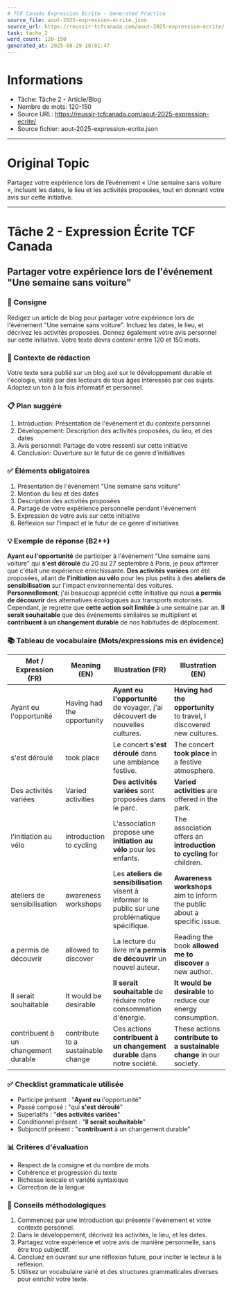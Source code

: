 ```yaml
---
# TCF Canada Expression Écrite - Generated Practice
source_file: aout-2025-expression-ecrite.json
source_url: https://reussir-tcfcanada.com/aout-2025-expression-ecrite/
task: tache_2
word_count: 120-150
generated_at: 2025-08-29 18:01:47
---
```


# Informations
- Tâche: Tâche 2 - Article/Blog
- Nombre de mots: 120-150
- Source URL: https://reussir-tcfcanada.com/aout-2025-expression-ecrite/
- Source fichier: aout-2025-expression-ecrite.json

---

# Original Topic
Partagez votre expérience lors de l’événement « Une semaine sans voiture », incluant les dates, le lieu et les activités proposées, tout en donnant votre avis sur cette initiative.

---

# Tâche 2 - Expression Écrite TCF Canada
## Partager votre expérience lors de l'événement "Une semaine sans voiture"

### 📝 Consigne
Rédigez un article de blog pour partager votre expérience lors de l'événement "Une semaine sans voiture". Incluez les dates, le lieu, et décrivez les activités proposées. Donnez également votre avis personnel sur cette initiative. Votre texte devra contenir entre 120 et 150 mots.

### 🎯 Contexte de rédaction
Votre texte sera publié sur un blog axé sur le développement durable et l'écologie, visité par des lecteurs de tous âges intéressés par ces sujets. Adoptez un ton à la fois informatif et personnel.

### 📋 Plan suggéré
1. Introduction: Présentation de l'événement et du contexte personnel
2. Développement: Description des activités proposées, du lieu, et des dates
3. Avis personnel: Partage de votre ressenti sur cette initiative
4. Conclusion: Ouverture sur le futur de ce genre d'initiatives

### ✅ Éléments obligatoires
1. Présentation de l'événement "Une semaine sans voiture"
2. Mention du lieu et des dates
3. Description des activités proposées
4. Partage de votre expérience personnelle pendant l'événement
5. Expression de votre avis sur cette initiative
6. Réflexion sur l'impact et le futur de ce genre d'initiatives

### 💡 Exemple de réponse (B2++)
**Ayant eu l'opportunité** de participer à l'événement "Une semaine sans voiture" qui **s'est déroulé** du 20 au 27 septembre à Paris, je peux affirmer que c'était une expérience enrichissante. **Des activités variées** ont été proposées, allant de **l'initiation au vélo** pour les plus petits à des **ateliers de sensibilisation** sur l'impact environnemental des voitures. **Personnellement**, j'ai beaucoup apprécié cette initiative qui nous **a permis de découvrir** des alternatives écologiques aux transports motorisés. Cependant, je regrette que **cette action soit limitée** à une semaine par an. **Il serait souhaitable** que des événements similaires se multiplient et **contribuent à un changement durable** de nos habitudes de déplacement.

### 📚 Tableau de vocabulaire (Mots/expressions mis en évidence)
| Mot / Expression (FR) | Meaning (EN) | Illustration (FR) | Illustration (EN) |
|---|---|---|---|
| Ayant eu l'opportunité | Having had the opportunity | **Ayant eu l'opportunité** de voyager, j'ai découvert de nouvelles cultures. | **Having had the opportunity** to travel, I discovered new cultures. |
| s'est déroulé | took place | Le concert **s'est déroulé** dans une ambiance festive. | The concert **took place** in a festive atmosphere. |
| Des activités variées | Varied activities | **Des activités variées** sont proposées dans le parc. | **Varied activities** are offered in the park. |
| l'initiation au vélo | introduction to cycling | L'association propose une **initiation au vélo** pour les enfants. | The association offers an **introduction to cycling** for children. |
| ateliers de sensibilisation | awareness workshops | Les **ateliers de sensibilisation** visent à informer le public sur une problématique spécifique. | **Awareness workshops** aim to inform the public about a specific issue. |
| a permis de découvrir | allowed to discover | La lecture du livre m'**a permis de découvrir** un nouvel auteur. | Reading the book **allowed me to discover** a new author. |
| Il serait souhaitable | It would be desirable | **Il serait souhaitable** de réduire notre consommation d'énergie. | **It would be desirable** to reduce our energy consumption. |
| contribuent à un changement durable | contribute to a sustainable change | Ces actions **contribuent à un changement durable** dans notre société. | These actions **contribute to a sustainable change** in our society. |

### ✅ Checklist grammaticale utilisée
- Participe présent : "**Ayant eu** l'opportunité"
- Passé composé : "qui **s'est déroulé**"
- Superlatifs : "**des activités variées**"
- Conditionnel présent : "**Il serait souhaitable**"
- Subjonctif présent : "**contribuent** à un changement durable"

### 📊 Critères d'évaluation
- Respect de la consigne et du nombre de mots
- Cohérence et progression du texte
- Richesse lexicale et variété syntaxique
- Correction de la langue

### 🔧 Conseils méthodologiques
1. Commencez par une introduction qui présente l'événement et votre contexte personnel.
2. Dans le développement, décrivez les activités, le lieu, et les dates.
3. Partagez votre expérience et votre avis de manière personnelle, sans être trop subjectif.
4. Concluez en ouvrant sur une réflexion future, pour inciter le lecteur à la réflexion.
5. Utilisez un vocabulaire varié et des structures grammaticales diverses pour enrichir votre texte.